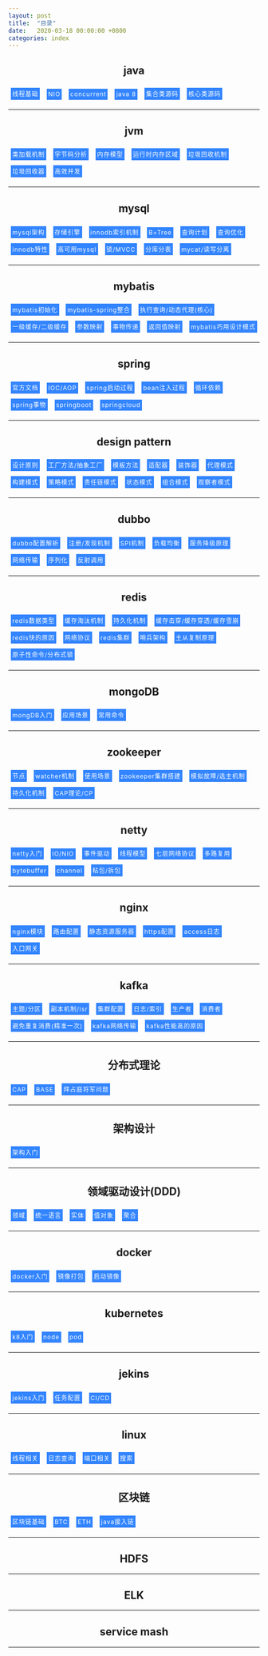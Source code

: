 ```yaml
---
layout: post
title:  "目录"
date:   2020-03-18 00:00:00 +0800
categories: index
---
```



<style>
 .it{
    display: inline-block;
    width:auto;
    height: auto;
    color: #fff;
    font-size: 12px;
    letter-spacing: 1px;
    background: #3385ff;
    border-bottom: 1px solid #2d78f4;
    outline: medium;
    *border-bottom: 0;
    -webkit-appearance: none;
    -webkit-border-radius: 0;
    margin:5px;
    padding:3px;
    cursor:pointer;
 }
 .ts{
    margin-bottom:30px;
 }

</style>







<h2 align = 'center'>java</h2>
<div class="it" onclick="window.open('')"><font>线程基础</font></div>
<div class="it" onclick="window.open('')"><font>NIO</font></div>
<div class="it" onclick="window.open('')"><font>concurrent</font></div>
<div class="it" onclick="window.open('')"><font>java 8</font></div>
<div class="it" onclick="window.open('')"><font>集合类源码</font></div>
<div class="it" onclick="window.open('')"><font>核心类源码</font></div>
<hr>
<div class="ts"></div>



<h2 align = 'center'>jvm</h2>
<div class="it" onclick="window.open('')"><font>类加载机制</font></div>
<div class="it" onclick="window.open('')"><font>字节码分析</font></div>
<div class="it" onclick="window.open('')"><font>内存模型</font></div>
<div class="it" onclick="window.open('')"><font>运行时内存区域</font></div>
<div class="it" onclick="window.open('')"><font>垃圾回收机制</font></div>
<div class="it" onclick="window.open('')"><font>垃圾回收器</font></div>
<div class="it" onclick="window.open('')"><font>高效并发</font></div>
<hr>
<div class="ts"></div>

<h2 align = 'center' >mysql</h2>
<div class="it" onclick="window.open('')"> <font> mysql架构 </font></div>
<div class="it" onclick="window.open('')"><font>存储引擎</font></div>
<div class="it" onclick="window.open('')"><font>innodb索引机制</font></div>
<div class="it" onclick="window.open('')"><font>B+Tree</font></div>
<div class="it" onclick="window.open('')"><font>查询计划</font></div>
<div class="it" onclick="window.open('')"><font>查询优化</font></div>
<div class="it" onclick="window.open('')"><font>innodb特性</font></div>
<div class="it" onclick="window.open('https://blackhe.github.io/mysql/2020/01/18/%E9%AB%98%E5%8F%AF%E7%94%A8mysql_%E5%8F%AF%E7%94%A8%E6%80%A7.html')">
<font>高可用mysql</font></div>
<div class="it" onclick="window.open('')"><font>锁/MVCC</font></div>
<div class="it" onclick="window.open('')"><font>分库分表</font></div>
<div class="it" onclick="window.open('')"><font>mycat/读写分离</font></div>

<hr>
<div class="ts"></div>

<h2 align = 'center' >mybatis</h2>
<div class="it" onclick="window.open('')"> <font> mybatis初始化 </font></div>
<div class="it" onclick="window.open('')"> <font> mybatis-spring整合 </font></div>
<div class="it" onclick="window.open('')"><font>执行查询/动态代理(核心)</font></div>
<div class="it" onclick="window.open('')"><font>一级缓存/二级缓存</font></div>
<div class="it" onclick="window.open('')"><font>参数映射</font></div>
<div class="it" onclick="window.open('')"><font>事物传递</font></div>
<div class="it" onclick="window.open('')"><font>返回值映射</font></div>
<div class="it" onclick="window.open('')"><font>mybatis巧用设计模式</font></div>
<hr>
<div class="ts"></div>


<h2 align = 'center'>spring</h2>
<div class="it" onclick="window.open('')"><font>官方文档</font></div>
<div class="it" onclick="window.open('')"><font>IOC/AOP</font></div>
<div class="it" onclick="window.open('')"><font>spring启动过程</font></div>
<div class="it" onclick="window.open('')"><font>bean注入过程</font></div>
<div class="it" onclick="window.open('')"><font>循环依赖</font></div>
<div class="it" onclick="window.open('')"><font>spring事物</font></div>
<div class="it" onclick="window.open('')"><font>springboot</font></div>
<div class="it" onclick="window.open('')"><font>springcloud</font></div>
<hr>
<div class="ts"></div>

<h2 align = 'center'>design pattern</h2>
<div class="it" onclick="window.open('')"><font>设计原则</font></div>
<div class="it" onclick="window.open('')"><font>工厂方法/抽象工厂</font></div>
<div class="it" onclick="window.open('')"><font>模板方法</font></div>
<div class="it" onclick="window.open('')"><font>适配器</font></div>
<div class="it" onclick="window.open('')"><font>装饰器</font></div>
<div class="it" onclick="window.open('')"><font>代理模式</font></div>
<div class="it" onclick="window.open('')"><font>构建模式</font></div>
<div class="it" onclick="window.open('')"><font>策略模式</font></div>
<div class="it" onclick="window.open('')"><font>责任链模式</font></div>
<div class="it" onclick="window.open('')"><font>状态模式</font></div>
<div class="it" onclick="window.open('')"><font>组合模式</font></div>
<div class="it" onclick="window.open('')"><font>观察者模式</font></div>
<hr>
<div class="ts"></div>


<h2 align = 'center'>dubbo</h2>
<div class="it" onclick="window.open('')"><font>dubbo配置解析</font></div>
<div class="it" onclick="window.open('')"><font>注册/发现机制</font></div>
<div class="it" onclick="window.open('')"><font>SPI机制</font></div>
<div class="it" onclick="window.open('')"><font>负载均衡</font></div>
<div class="it" onclick="window.open('')"><font>服务降级原理</font></div>

<div class="it" onclick="window.open('')"><font>网络传输</font></div>
<div class="it" onclick="window.open('')"><font>序列化</font></div>
<div class="it" onclick="window.open('')"><font>反射调用</font></div>
<hr>
<div class="ts"></div>

<h2 align = 'center'>redis</h2>
<div class="it" onclick="window.open('')"><font>redis数据类型</font></div>
<div class="it" onclick="window.open('')"><font>缓存淘汰机制</font></div>
<div class="it" onclick="window.open('')"><font>持久化机制</font></div>
<div class="it" onclick="window.open('')"><font>缓存击穿/缓存穿透/缓存雪崩</font></div>
<div class="it" onclick="window.open('')"><font>redis快的原因</font></div>
<div class="it" onclick="window.open('')"><font>网络协议</font></div>
<div class="it" onclick="window.open('')"><font>redis集群</font></div>
<div class="it" onclick="window.open('')"><font>哨兵架构</font></div>
<div class="it" onclick="window.open('')"><font>主从复制原理</font></div>
<div class="it" onclick="window.open('')"><font>原子性命令/分布式锁</font></div>
<hr>
<div class="ts"></div>

<h2 align = 'center'>mongoDB</h2>
<div class="it" onclick="window.open('')"><font>mongDB入门</font></div>
<div class="it" onclick="window.open('')"><font>应用场景</font></div>
<div class="it" onclick="window.open('')"><font>常用命令</font></div>
<hr>
<div class="ts"></div>

<h2 align = 'center'>zookeeper</h2>
<div class="it" onclick="window.open('')"><font>节点</font></div>
<div class="it" onclick="window.open('')"><font>watcher机制</font></div>
<div class="it" onclick="window.open('')"><font>使用场景</font></div>
<div class="it" onclick="window.open('')"><font>zookeeper集群搭建</font></div>
<div class="it" onclick="window.open('')"><font>模拟故障/选主机制</font></div>
<div class="it" onclick="window.open('')"><font>持久化机制</font></div>
<div class="it" onclick="window.open('')"><font>CAP理论/CP</font></div>
<hr>
<div class="ts"></div>

<h2 align = 'center'>netty</h2>
<div class="it" onclick="window.open('')"><font>netty入门</font></div>
<div class="it" onclick="window.open('')"><font>IO/NIO</font></div>
<div class="it" onclick="window.open('')"><font>事件驱动</font></div>
<div class="it" onclick="window.open('')"><font>线程模型</font></div>
<div class="it" onclick="window.open('')"><font>七层网络协议</font></div>
<div class="it" onclick="window.open('')"><font>多路复用</font></div>
<div class="it" onclick="window.open('')"><font>bytebuffer</font></div>
<div class="it" onclick="window.open('')"><font>channel</font></div>
<div class="it" onclick="window.open('')"><font>粘包/拆包</font></div>
<hr>
<div class="ts"></div>

<h2 align = 'center'>nginx</h2>
<div class="it" onclick="window.open('')"><font>nginx模块</font></div>
<div class="it" onclick="window.open('')"><font>路由配置</font></div>
<div class="it" onclick="window.open('')"><font>静态资源服务器</font></div>
<div class="it" onclick="window.open('')"><font>https配置</font></div>
<div class="it" onclick="window.open('')"><font>access日志</font></div>
<div class="it" onclick="window.open('')"><font>入口网关</font></div>
<hr>
<div class="ts"></div>

<h2 align = 'center'>kafka</h2>
<div class="it" onclick="window.open('')"><font>主题/分区</font></div>
<div class="it" onclick="window.open('')"><font>副本机制/isr</font></div>
<div class="it" onclick="window.open('')"><font>集群配置</font></div>
<div class="it" onclick="window.open('')"><font>日志/索引</font></div>
<div class="it" onclick="window.open('')"><font>生产者</font></div>
<div class="it" onclick="window.open('')"><font>消费者</font></div>
<div class="it" onclick="window.open('')"><font>避免重复消费(精准一次)</font></div>
<div class="it" onclick="window.open('')"><font>kafka网络传输</font></div>
<div class="it" onclick="window.open('')"><font>kafka性能高的原因</font></div>
<hr>
<div class="ts"></div>

<h2 align = 'center'>分布式理论</h2>
<div class="it" onclick="window.open('')"><font>CAP</font></div>
<div class="it" onclick="window.open('')"><font>BASE</font></div>
<div class="it" onclick="window.open('')"><font>拜占庭将军问题</font></div>

<hr>
<div class="ts"></div>


<h2 align = 'center'>架构设计</h2>
<div class="it" onclick="window.open('')"><font>架构入门</font></div>
<hr>
<div class="ts"></div>

<h2 align = 'center'>领域驱动设计(DDD)</h2>
<div class="it" onclick="window.open('')"><font>领域</font></div>
<div class="it" onclick="window.open('')"><font>统一语言</font></div>
<div class="it" onclick="window.open('')"><font>实体</font></div>
<div class="it" onclick="window.open('')"><font>值对象</font></div>
<div class="it" onclick="window.open('')"><font>聚合</font></div>
<hr>
<div class="ts"></div>

<h2 align = 'center'>docker</h2>
<div class="it" onclick="window.open('')"><font>docker入门</font></div>
<div class="it" onclick="window.open('')"><font>镜像打包</font></div>
<div class="it" onclick="window.open('')"><font>启动镜像</font></div>
<hr>
<div class="ts"></div>

<h2 align = 'center'>kubernetes</h2>
<div class="it" onclick="window.open('')"><font>k8入门</font></div>
<div class="it" onclick="window.open('')"><font>node</font></div>
<div class="it" onclick="window.open('')"><font>pod</font></div>
<hr>
<div class="ts"></div>

<h2 align = 'center'>jekins</h2>
<div class="it" onclick="window.open('')"><font>jekins入门</font></div>
<div class="it" onclick="window.open('')"><font>任务配置</font></div>
<div class="it" onclick="window.open('')"><font>CI/CD</font></div>
<hr>
<div class="ts"></div>

<h2 align = 'center'>linux</h2>
<div class="it" onclick="window.open('')"><font>线程相关</font></div>
<div class="it" onclick="window.open('')"><font>日志查询</font></div>
<div class="it" onclick="window.open('')"><font>端口相关</font></div>
<div class="it" onclick="window.open('')"><font>搜索</font></div>
<hr>
<div class="ts"></div>

<h2 align = 'center'>区块链</h2>
<div class="it" onclick="window.open('')"><font>区块链基础</font></div>
<div class="it" onclick="window.open('')"><font>BTC</font></div>
<div class="it" onclick="window.open('')"><font>ETH</font></div>
<div class="it" onclick="window.open('')"><font>java接入链</font></div>


<hr>
<div class="ts"></div>


<h2 align = 'center'>HDFS</h2>
<hr>
<div class="ts"></div>

<h2 align = 'center'>ELK</h2>
<hr>
<div class="ts"></div>


<h2 align = 'center'>service mash</h2>
<hr>
<div class="ts"></div>









